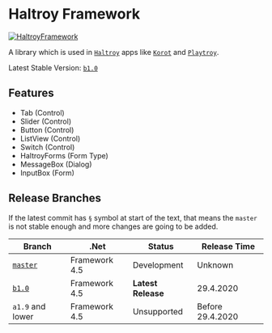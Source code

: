 # Haltroy Framework
[![HaltroyFramework](https://img.shields.io/nuget/v/HaltroyFramework.svg?style=flat&label=HaltroyFramework)](https://www.nuget.org/packages/HaltroyFramework/)

A library which is used in [`Haltroy`](http://haltroy.com) apps like [`Korot`](https://github.com/haltroy/korot) and [`Playtroy`](https://github.com/haltroy/Playtroy).

Latest Stable Version: [`b1.0`](https://github.com/Haltroy/HaltroyFramework/releases/tag/b1.0)

## Features
 - Tab (Control)
 - Slider (Control)
 - Button (Control)
 - ListView (Control)
 - Switch (Control)
 - HaltroyForms (Form Type)
 - MessageBox (Dialog)
 - InputBox (Form)

 ## Release Branches

 If the latest commit has `§` symbol at start of the text, that means the `master` is not stable enough and more changes are going to be added.

| Branch                                                               | .Net | Status | Release Time |
|----------------------------------------------------------------------|------|----------|-------------------|
| [`master`](https://github.com/haltroy/haltroyframework)              | Framework 4.5 | Development | Unknown |
| [`b1.0`](https://github.com/haltroy/haltroyframework/tree/b1.0) | Framework 4.5 | **Latest Release** | 29.4.2020 |
| `a1.9` and lower | Framework 4.5 | Unsupported | Before 29.4.2020 |
